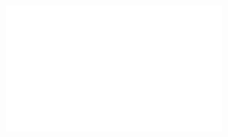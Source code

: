 <picture>
  <source
    width="982px"
    height="292px"
    media="(prefers-color-scheme: dark)"
    srcset="https://raw.githubusercontent.com/IMXEren/rvx-builds/main/rvx-builds/logo_big_dark-bg.svg"
  >
  <source
    width="982px"
    height="292px"
    media="(prefers-color-scheme: light)"
    srcset="https://raw.githubusercontent.com/IMXEren/rvx-builds/main/rvx-builds/logo_big_light-bg.svg"
  >
  <img 
    width="982px"
    height="292px"
    alt="rvx-builds_logo"
    src="https://raw.githubusercontent.com/IMXEren/rvx-builds/main/rvx-builds/logo_big_dark-bg.svg"
  >
</picture>
